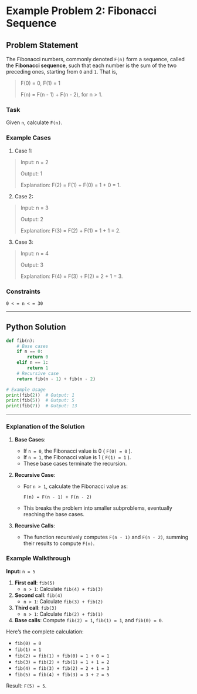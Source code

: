 # Example Problem 2: Fibonacci Sequence

## Problem Statement
The Fibonacci numbers, commonly denoted `F(n)` form a sequence, called the **Fibonacci sequence**, such that each number is the sum of the two preceding ones, starting from `0` and `1`. That is,

>F(0) = 0, F(1) = 1
>
>F(n) = F(n - 1) + F(n - 2), for n > 1.

### Task
Given `n`, calculate `F(n)`.

### Example Cases
1. Case 1:
>Input: n = 2
>
>Output: 1
>
>Explanation: F(2) = F(1) + F(0) = 1 + 0 = 1.

2. Case 2:
>Input: n = 3
>
>Output: 2
>
>Explanation: F(3) = F(2) + F(1) = 1 + 1 = 2.

3. Case 3:
>Input: n = 4
>
>Output: 3
>
>Explanation: F(4) = F(3) + F(2) = 2 + 1 = 3.

### Constraints
`0 < = n < = 30`

---
## Python Solution
```python
def fib(n):
    # Base cases
    if n == 0:
        return 0
    elif n == 1:
        return 1
    # Recursive case
    return fib(n - 1) + fib(n - 2)

# Example Usage
print(fib(2))  # Output: 1
print(fib(5))  # Output: 5
print(fib(7))  # Output: 13
```
---

### **Explanation of the Solution**

1. **Base Cases**:
   - If `n = 0`, the Fibonacci value is 0 ( `F(0) = 0` ).
   - If `n = 1`, the Fibonacci value is 1 ( `F(1) = 1` ).
   - These base cases terminate the recursion.

2. **Recursive Case**:
   - For `n > 1`, calculate the Fibonacci value as:
     
     `F(n) = F(n - 1) + F(n - 2)`
     
   - This breaks the problem into smaller subproblems, eventually reaching the base cases.

3. **Recursive Calls**:
   - The function recursively computes `F(n - 1)` and `F(n - 2)`, summing their results to compute `F(n)`.

### **Example Walkthrough**
**Input:** `n = 5`
1. **First call**: `fib(5)`
   - `n > 1`: Calculate `fib(4) + fib(3)`
2. **Second call**: `fib(4)`
   - `n > 1`: Calculate `fib(3) + fib(2)`
3. **Third call**: `fib(3)`
   - `n > 1`: Calculate `fib(2) + fib(1)`
4. **Base calls**: Compute `fib(2) = 1`, `fib(1) = 1`, and `fib(0) = 0`.

Here’s the complete calculation:
   - `fib(0) = 0`
   - `fib(1) = 1`
   - `fib(2) = fib(1) + fib(0) = 1 + 0 = 1`
   - `fib(3) = fib(2) + fib(1) = 1 + 1 = 2`
   - `fib(4) = fib(3) + fib(2) = 2 + 1 = 3`
   - `fib(5) = fib(4) + fib(3) = 3 + 2 = 5`

Result: `F(5) = 5`.
